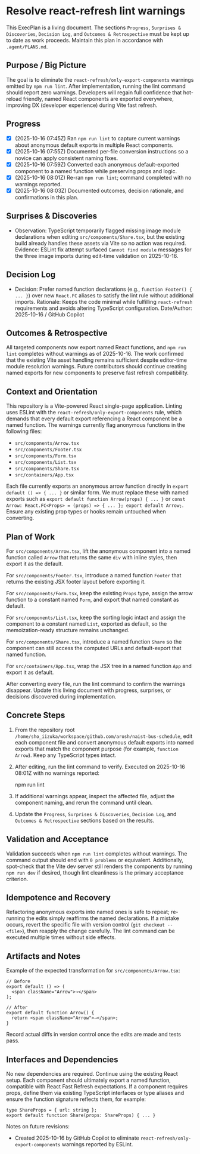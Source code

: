 # Resolve react-refresh lint warnings

This ExecPlan is a living document. The sections `Progress`, `Surprises & Discoveries`, `Decision Log`, and `Outcomes & Retrospective` must be kept up to date as work proceeds. Maintain this plan in accordance with `.agent/PLANS.md`.

## Purpose / Big Picture

The goal is to eliminate the `react-refresh/only-export-components` warnings emitted by `npm run lint`. After implementation, running the lint command should report zero warnings. Developers will regain full confidence that hot-reload friendly, named React components are exported everywhere, improving DX (developer experience) during Vite fast refresh.

## Progress

- [x] (2025-10-16 07:45Z) Ran `npm run lint` to capture current warnings about anonymous default exports in multiple React components.
- [x] (2025-10-16 07:55Z) Documented per-file conversion instructions so a novice can apply consistent naming fixes.
- [x] (2025-10-16 07:59Z) Converted each anonymous default-exported component to a named function while preserving props and logic.
- [x] (2025-10-16 08:01Z) Re-ran `npm run lint`; command completed with no warnings reported.
- [x] (2025-10-16 08:03Z) Documented outcomes, decision rationale, and confirmations in this plan.

## Surprises & Discoveries

- Observation: TypeScript temporarily flagged missing image module declarations when editing `src/components/Share.tsx`, but the existing build already handles these assets via Vite so no action was required.
  Evidence: ESLint fix attempt surfaced `Cannot find module` messages for the three image imports during edit-time validation on 2025-10-16.

## Decision Log

- Decision: Prefer named function declarations (e.g., `function Footer() { ... }`) over new `React.FC` aliases to satisfy the lint rule without additional imports.
  Rationale: Keeps the code minimal while fulfilling `react-refresh` requirements and avoids altering TypeScript configuration.
  Date/Author: 2025-10-16 / GitHub Copilot

## Outcomes & Retrospective

All targeted components now export named React functions, and `npm run lint` completes without warnings as of 2025-10-16. The work confirmed that the existing Vite asset handling remains sufficient despite editor-time module resolution warnings. Future contributors should continue creating named exports for new components to preserve fast refresh compatibility.

## Context and Orientation

This repository is a Vite-powered React single-page application. Linting uses ESLint with the `react-refresh/only-export-components` rule, which demands that every default export referencing a React component be a named function. The warnings currently flag anonymous functions in the following files:

- `src/components/Arrow.tsx`
- `src/components/Footer.tsx`
- `src/components/Form.tsx`
- `src/components/List.tsx`
- `src/components/Share.tsx`
- `src/containers/App.tsx`

Each file currently exports an anonymous arrow function directly in `export default () => { ... }` or similar form. We must replace these with named exports such as `export default function Arrow(props) { ... }` or `const Arrow: React.FC<Props> = (props) => { ... }; export default Arrow;`. Ensure any existing prop types or hooks remain untouched when converting.

## Plan of Work

For `src/components/Arrow.tsx`, lift the anonymous component into a named function called `Arrow` that returns the same `div` with inline styles, then export it as the default.

For `src/components/Footer.tsx`, introduce a named function `Footer` that returns the existing JSX footer layout before exporting it.

For `src/components/Form.tsx`, keep the existing `Props` type, assign the arrow function to a constant named `Form`, and export that named constant as default.

For `src/components/List.tsx`, keep the sorting logic intact and assign the component to a constant named `List`, exported as default, so the memoization-ready structure remains unchanged.

For `src/components/Share.tsx`, introduce a named function `Share` so the component can still access the computed URLs and default-export that named function.

For `src/containers/App.tsx`, wrap the JSX tree in a named function `App` and export it as default.

After converting every file, run the lint command to confirm the warnings disappear. Update this living document with progress, surprises, or decisions discovered during implementation.

## Concrete Steps

1. From the repository root `/home/sho_iizuka/workspace/github.com/arosh/naist-bus-schedule`, edit each component file and convert anonymous default exports into named exports that match the component purpose (for example, `function Arrow`). Keep any TypeScript types intact.
2. After editing, run the lint command to verify. Executed on 2025-10-16 08:01Z with no warnings reported:

    npm run lint

3. If additional warnings appear, inspect the affected file, adjust the component naming, and rerun the command until clean.
4. Update the `Progress`, `Surprises & Discoveries`, `Decision Log`, and `Outcomes & Retrospective` sections based on the results.

## Validation and Acceptance

Validation succeeds when `npm run lint` completes without warnings. The command output should end with `0 problems` or equivalent. Additionally, spot-check that the Vite dev server still renders the components by running `npm run dev` if desired, though lint cleanliness is the primary acceptance criterion.

## Idempotence and Recovery

Refactoring anonymous exports into named ones is safe to repeat; re-running the edits simply reaffirms the named declarations. If a mistake occurs, revert the specific file with version control (`git checkout -- <file>`), then reapply the change carefully. The lint command can be executed multiple times without side effects.

## Artifacts and Notes

Example of the expected transformation for `src/components/Arrow.tsx`:

    // Before
    export default () => (
      <span className="Arrow">→</span>
    );

    // After
    export default function Arrow() {
      return <span className="Arrow">→</span>;
    }

Record actual diffs in version control once the edits are made and tests pass.

## Interfaces and Dependencies

No new dependencies are required. Continue using the existing React setup. Each component should ultimately export a named function, compatible with React Fast Refresh expectations. If a component requires props, define them via existing TypeScript interfaces or type aliases and ensure the function signature reflects them, for example:

    type ShareProps = { url: string };
    export default function Share(props: ShareProps) { ... }

Notes on future revisions:

- Created 2025-10-16 by GitHub Copilot to eliminate `react-refresh/only-export-components` warnings reported by ESLint.
